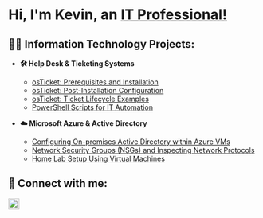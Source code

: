 <h1>Hi, I'm Kevin, an <a href="https://www.linkedin.com/in/kevincabreraroldan/">IT Professional!</a></h1> 

<h2>👨‍💻 Information Technology Projects:</h2>

- <b>🛠 Help Desk & Ticketing Systems</b>
  - [osTicket: Prerequisites and Installation](https://github.com/k3v1n-r/osticket-prereqs)
  - [osTicket: Post-Installation Configuration](https://github.com/k3v1n-r/osticket-postinstall)
  - [osTicket: Ticket Lifecycle Examples](https://github.com/k3v1n-r/osticket-lifecycle)
  - [PowerShell Scripts for IT Automation](https://github.com/k3v1n-r/auto-scripts)

- <b>☁️ Microsoft Azure & Active Directory</b>
  - [Configuring On-premises Active Directory within Azure VMs](https://github.com/k3v1n-r/ad-azure)
  - [Network Security Groups (NSGs) and Inspecting Network Protocols](https://github.com/k3v1n-r/azure-network-protocols)
  - [Home Lab Setup Using Virtual Machines](https://github.com/k3v1n-r/homelab-azure)

<h2>🤳 Connect with me:</h2>

[<img align="left" alt="Kevin | LinkedIn" width="22px" src="https://cdn.jsdelivr.net/npm/simple-icons@v3/icons/linkedin.svg" />][linkedin]

[linkedin]: https://www.linkedin.com/in/kcroldan/  
